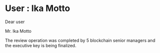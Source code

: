 User : Ika Motto
=====================================

Dear user

Mr. Ika Motto

The review operation was completed by 5 blockchain senior managers and the executive key is being finalized. 
